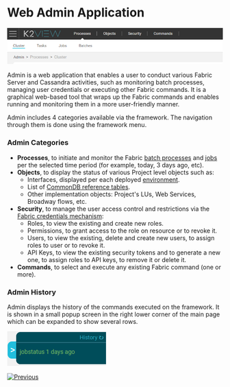 # Web Admin Application

![image](images/30_03_1.PNG)

Admin is a web application that enables a user to conduct various Fabric Server and Cassandra activities, such as monitoring batch processes, managing user credentials or executing other Fabric commands. It is a graphical web-based tool that wraps up the Fabric commands and enables running and monitoring them in a more user-friendly manner. 

Admin includes 4 categories available via the framework. The navigation through them is done using the framework menu. 

### Admin Categories

* **Processes**, to initiate and monitor the Fabric [batch processes](/articles/20_jobs_and_batch_services/11_batch_process_overview.md) and [jobs](/articles/20_jobs_and_batch_services/01_fabric_jobs_overview.md) per the selected time period (for example, today, 3 days ago, etc).
* **Objects**, to display the status of various Project level objects such as:
  * Interfaces, displayed per each deployed [environment](/articles/25_environments/01_environments_overview.md).
  * List of [CommonDB reference tables](/articles/22_reference(commonDB)_tables/01_fabric_commonDB_overview.md).
  * Other implementation objects: Project's LUs, Web Services, Broadway flows, etc.
* **Security**, to manage the user access control and restrictions via the [Fabric credentials mechanism](/articles/17_fabric_credentials/01_fabric_credentials_overview.md):
  * Roles, to view the existing and create new roles.
  * Permissions, to grant access to the role on resource or to revoke it.
  * Users, to view the existing, delete and create new users, to assign roles to user or to revoke it.
  * API Keys, to view the existing security tokens and to generate a new one, to assign roles to API keys, to remove it or delete it.
* **Commands**, to select and execute any existing Fabric command (one or more). 

### Admin History

Admin displays the history of the commands executed on the framework. It is shown in a small popup screen in the right lower corner of the main page which can be expanded to show several rows.

![image](images/30_03_history.PNG)

[![Previous](/articles/images/Previous.png)](/articles/17_fabric_credentials/02_preintegrated_apps_overview.md)
